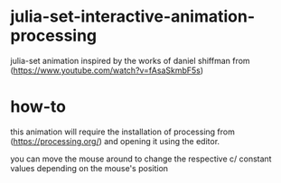 # julia-set-interactive-animation-processing
julia-set animation inspired by the works of daniel shiffman from (https://www.youtube.com/watch?v=fAsaSkmbF5s)

# how-to

this animation will require the installation of processing from (https://processing.org/) and opening it using the editor.

you can move the mouse around to change the respective c/ constant values depending on the mouse's position
